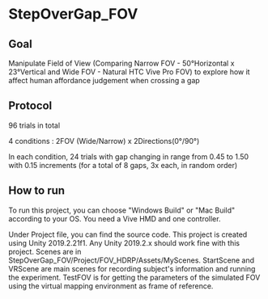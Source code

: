 # StepOverGap_FOV
 ## Goal
 Manipulate Field of View (Comparing Narrow FOV - 50°Horizontal x 23°Vertical and Wide FOV - Natural HTC Vive Pro FOV) to explore how it affect human affordance judgement when crossing a gap
 
 ## Protocol
 96 trials in total
 
 4 conditions : 2FOV (Wide/Narrow) x 2Directions(0°/90°)
 
 In each condition, 24 trials with gap changing in range from 0.45 to 1.50 with 0.15 increments (for a total of 8 gaps, 3x each, in random order)
 
 ## How to run
To run this project, you can choose "Windows Build" or "Mac Build" according to your OS. You need a Vive HMD and one controller.

Under Project file, you can find the source code. This project is created using Unity 2019.2.21f1. Any Unity 2019.2.x should work fine with this project. 
Scenes are in StepOverGap_FOV/Project/FOV_HDRP/Assets/MyScenes. StartScene and VRScene are main scenes for recording subject's information and running the experiment. TestFOV is for getting the parameters of the simulated FOV using the virtual mapping environment as frame of reference. 



